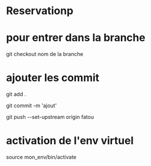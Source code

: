 # Reservationp

# pour entrer dans la branche
git checkout nom de la branche

# ajouter  les commit
git add .


git commit -m 'ajout'

git push --set-upstream origin fatou


# activation de l'env virtuel
source mon_env/bin/activate